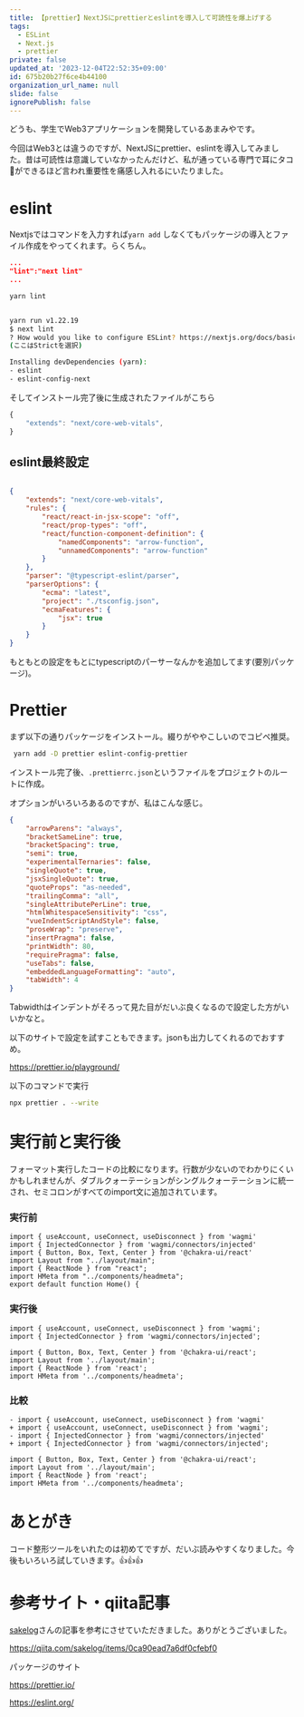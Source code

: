 ```yaml
---
title: 【prettier】NextJSにprettierとeslintを導入して可読性を爆上げする
tags:
  - ESLint
  - Next.js
  - prettier
private: false
updated_at: '2023-12-04T22:52:35+09:00'
id: 675b20b27f6ce4b44100
organization_url_name: null
slide: false
ignorePublish: false
---
```

どうも、学生でWeb3アプリケーションを開発しているあまみやです。

今回はWeb3とは違うのですが、NextJSにprettier、eslintを導入してみました。昔は可読性は意識していなかったんだけど、私が通っている専門で耳にタコ🐙ができるほど言われ重要性を痛感し入れるにいたりました。

# eslint 

Nextjsではコマンドを入力すれば`yarn add` しなくてもパッケージの導入とファイル作成をやってくれます。らくちん。

```json
...
"lint":"next lint"
...
```

```bash
yarn lint
```

```bash

yarn run v1.22.19
$ next lint
? How would you like to configure ESLint? https://nextjs.org/docs/basic-features/eslint 
(ここはStrictを選択)

Installing devDependencies (yarn):
- eslint
- eslint-config-next

```

そしてインストール完了後に生成されたファイルがこちら

```js
{
    "extends": "next/core-web-vitals",
}
```

## eslint最終設定

```json

{
    "extends": "next/core-web-vitals",
    "rules": {
        "react/react-in-jsx-scope": "off",
        "react/prop-types": "off",
        "react/function-component-definition": {
            "namedComponents": "arrow-function",
            "unnamedComponents": "arrow-function"
        }
    },
    "parser": "@typescript-eslint/parser",
    "parserOptions": {
        "ecma": "latest",
        "project": "./tsconfig.json",
        "ecmaFeatures": {
            "jsx": true
        }
    }
}

```
もともとの設定をもとにtypescriptのパーサーなんかを追加してます(要別パッケージ)。

# Prettier

まず以下の通りパッケージをインストール。綴りがややこしいのでコピペ推奨。

```bash
 yarn add -D prettier eslint-config-prettier
```

インストール完了後、`.prettierrc.json`というファイルをプロジェクトのルートに作成。

オプションがいろいろあるのですが、私はこんな感じ。


```json
{
    "arrowParens": "always",
    "bracketSameLine": true,
    "bracketSpacing": true,
    "semi": true,
    "experimentalTernaries": false,
    "singleQuote": true,
    "jsxSingleQuote": true,
    "quoteProps": "as-needed",
    "trailingComma": "all",
    "singleAttributePerLine": true,
    "htmlWhitespaceSensitivity": "css",
    "vueIndentScriptAndStyle": false,
    "proseWrap": "preserve",
    "insertPragma": false,
    "printWidth": 80,
    "requirePragma": false,
    "useTabs": false,
    "embeddedLanguageFormatting": "auto",
    "tabWidth": 4
}

```

Tabwidthはインデントがそろって見た目がだいぶ良くなるので設定した方がいいかなと。

以下のサイトで設定を試すこともできます。jsonも出力してくれるのでおすすめ。

https://prettier.io/playground/

以下のコマンドで実行

```bash
npx prettier . --write
```

# 実行前と実行後

フォーマット実行したコードの比較になります。行数が少ないのでわかりにくいかもしれませんが、ダブルクォーテーションがシングルクォーテーションに統一され、セミコロンがすべてのimport文に追加されています。

### 実行前

```tsx
import { useAccount, useConnect, useDisconnect } from 'wagmi'
import { InjectedConnector } from 'wagmi/connectors/injected'
import { Button, Box, Text, Center } from '@chakra-ui/react'
import Layout from "../layout/main";
import { ReactNode } from "react";
import HMeta from "../components/headmeta";
export default function Home() {
```

### 実行後

```tsx
import { useAccount, useConnect, useDisconnect } from 'wagmi';
import { InjectedConnector } from 'wagmi/connectors/injected';

import { Button, Box, Text, Center } from '@chakra-ui/react';
import Layout from '../layout/main';
import { ReactNode } from 'react';
import HMeta from '../components/headmeta';

```
### 比較
```diff_tsx
- import { useAccount, useConnect, useDisconnect } from 'wagmi'
+ import { useAccount, useConnect, useDisconnect } from 'wagmi';
- import { InjectedConnector } from 'wagmi/connectors/injected'
+ import { InjectedConnector } from 'wagmi/connectors/injected';

import { Button, Box, Text, Center } from '@chakra-ui/react';
import Layout from '../layout/main';
import { ReactNode } from 'react';
import HMeta from '../components/headmeta';

```

# あとがき

コード整形ツールをいれたのは初めてですが、だいぶ読みやすくなりました。今後もいろいろ試していきます。👍👍👍

# 参考サイト・qiita記事

[sakelog](https://qiita.com/sakelog)さんの記事を参考にさせていただきました。ありがとうございました。

https://qiita.com/sakelog/items/0ca90ead7a6df0cfebf0

パッケージのサイト

https://prettier.io/

https://eslint.org/

